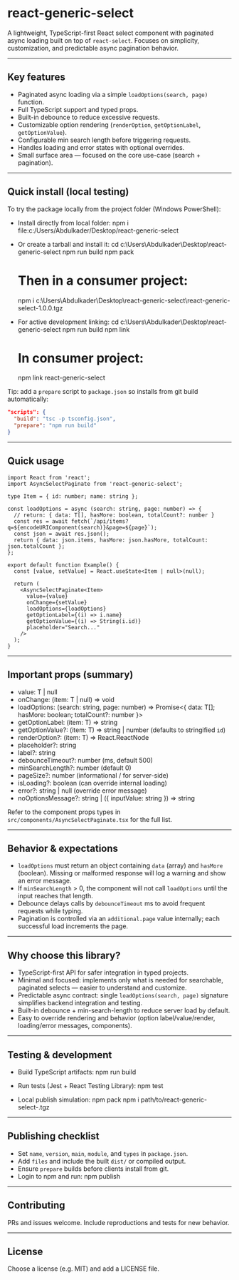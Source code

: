 # react-generic-select

A lightweight, TypeScript-first React select component with paginated async loading built on top of `react-select`. Focuses on simplicity, customization, and predictable async pagination behavior.

---

## Key features
- Paginated async loading via a simple `loadOptions(search, page)` function.
- Full TypeScript support and typed props.
- Built-in debounce to reduce excessive requests.
- Customizable option rendering (`renderOption`, `getOptionLabel`, `getOptionValue`).
- Configurable min search length before triggering requests.
- Handles loading and error states with optional overrides.
- Small surface area — focused on the core use-case (search + pagination).

---

## Quick install (local testing)
To try the package locally from the project folder (Windows PowerShell):

- Install directly from local folder:
  npm i file:c:/Users/Abdulkader/Desktop/react-generic-select

- Or create a tarball and install it:
  cd c:\Users\Abdulkader\Desktop\react-generic-select
  npm run build
  npm pack
  # Then in a consumer project:
  npm i c:\Users\Abdulkader\Desktop\react-generic-select\react-generic-select-1.0.0.tgz

- For active development linking:
  cd c:\Users\Abdulkader\Desktop\react-generic-select
  npm run build
  npm link
  # In consumer project:
  npm link react-generic-select

Tip: add a `prepare` script to `package.json` so installs from git build automatically:
```json
"scripts": {
  "build": "tsc -p tsconfig.json",
  "prepare": "npm run build"
}
```

---

## Quick usage

```tsx
import React from 'react';
import AsyncSelectPaginate from 'react-generic-select';

type Item = { id: number; name: string };

const loadOptions = async (search: string, page: number) => {
  // return: { data: T[], hasMore: boolean, totalCount?: number }
  const res = await fetch(`/api/items?q=${encodeURIComponent(search)}&page=${page}`);
  const json = await res.json();
  return { data: json.items, hasMore: json.hasMore, totalCount: json.totalCount };
};

export default function Example() {
  const [value, setValue] = React.useState<Item | null>(null);

  return (
    <AsyncSelectPaginate<Item>
      value={value}
      onChange={setValue}
      loadOptions={loadOptions}
      getOptionLabel={(i) => i.name}
      getOptionValue={(i) => String(i.id)}
      placeholder="Search..."
    />
  );
}
```

---

## Important props (summary)
- value: T | null  
- onChange: (item: T | null) => void  
- loadOptions: (search: string, page: number) => Promise<{ data: T[]; hasMore: boolean; totalCount?: number }>  
- getOptionLabel: (item: T) => string  
- getOptionValue?: (item: T) => string | number (defaults to stringified `id`)  
- renderOption?: (item: T) => React.ReactNode  
- placeholder?: string  
- label?: string  
- debounceTimeout?: number (ms, default 500)  
- minSearchLength?: number (default 0)  
- pageSize?: number (informational / for server-side)  
- isLoading?: boolean (can override internal loading)  
- error?: string | null (override error message)  
- noOptionsMessage?: string | ({ inputValue: string }) => string

Refer to the component props types in `src/components/AsyncSelectPaginate.tsx` for the full list.

---

## Behavior & expectations
- `loadOptions` must return an object containing `data` (array) and `hasMore` (boolean). Missing or malformed response will log a warning and show an error message.
- If `minSearchLength` > 0, the component will not call `loadOptions` until the input reaches that length.
- Debounce delays calls by `debounceTimeout` ms to avoid frequent requests while typing.
- Pagination is controlled via an `additional.page` value internally; each successful load increments the page.

---

## Why choose this library?
- TypeScript-first API for safer integration in typed projects.
- Minimal and focused: implements only what is needed for searchable, paginated selects — easier to understand and customize.
- Predictable async contract: single `loadOptions(search, page)` signature simplifies backend integration and testing.
- Built-in debounce + min-search-length to reduce server load by default.
- Easy to override rendering and behavior (option label/value/render, loading/error messages, components).

---

## Testing & development
- Build TypeScript artifacts:
  npm run build

- Run tests (Jest + React Testing Library):
  npm test

- Local publish simulation:
  npm pack
  npm i path/to/react-generic-select-<version>.tgz

---

## Publishing checklist
- Set `name`, `version`, `main`, `module`, and `types` in `package.json`.
- Add `files` and include the built `dist/` or compiled output.
- Ensure `prepare` builds before clients install from git.
- Login to npm and run:
  npm publish

---

## Contributing
PRs and issues welcome. Include reproductions and tests for new behavior.

---

## License
Choose a license (e.g. MIT) and add a LICENSE file.